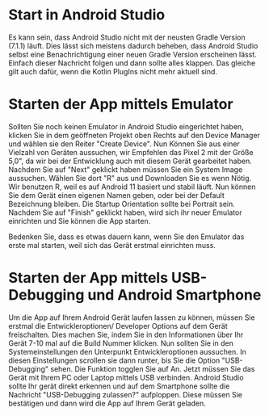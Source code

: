 # Start in Android Studio
Es kann sein, dass Android Studio nicht mit der neusten Gradle Version (7.1.1) läuft. Dies lässt sich meistens dadurch beheben, dass Android Studio selbst eine
Benachrichtigung einer neuen Gradle Version erscheinen lässt. Einfach dieser Nachricht folgen und dann sollte alles klappen.
Das gleiche gilt auch dafür, wenn die Kotlin PlugIns nicht mehr aktuell sind.

# Starten der App mittels Emulator
Sollten Sie noch keinen Emulator in Android Studio eingerichtet haben, klicken Sie in dem geöffneten Projekt oben Rechts auf den Device Manager und wählen sie den Reiter 
"Create Device".
Nun Können Sie aus einer Vielzahl von Geräten aussuchen, wir Empfehlen das Pixel 2 mit der Größe 5,0", da wir bei der Entwicklung auch mit diesem Gerät gearbeitet haben.
Nachdem Sie auf "Next" geklickt haben müssen Sie ein System Image aussuchen. Wählen Sie dort "R" aus und Downloaden Sie es wenn Nötig. Wir benutzen R, weil es auf Android 11 basiert und stabil läuft.
Nun können Sie dem Gerät einen eigenen Namen geben, oder bei der Default Bezeichnung bleiben. Die Startup Orientation sollte bei Portrait sein.
Nachdem Sie auf "Finish" geklickt haben, wird sich ihr neuer Emulator einrichten und Sie können die App starten.

Bedenken Sie, dass es etwas dauern kann, wenn Sie den Emulator das erste mal starten, weil sich das Gerät erstmal einrichten muss.

# Starten der App mittels USB- Debugging und Android Smartphone
Um die App auf Ihrem Android Gerät laufen lassen zu können, müssen Sie erstmal die Entwickleroptionen/ Developer Options auf dem Gerät freischalten.
Dies machen Sie, indem Sie in den Informationen über Ihr Gerät 7-10 mal auf die Build Nummer klicken. 
Nun sollten Sie in den Systemeinstellungen den Unterpunkt Entwickleroptionen aussuchen.
In diesen Einstellungen scrollen sie dann runter, bis Sie die Option "USB-Debugging" sehen. Die Funktion togglen Sie auf An.
Jetzt müssen Sie das Gerät mit Ihrem PC oder Laptop mittels USB verbinden. Android Studio sollte Ihr gerät direkt erkennen und auf dem Smartphone sollte die Nachricht 
"USB-Debugging zulassen?" aufploppen. Diese müssen Sie bestätigen und dann wird die App auf Ihrem Gerät geladen.
